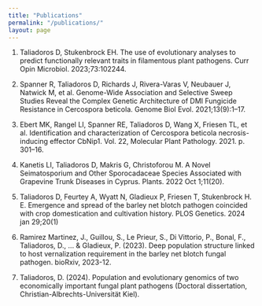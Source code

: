 ```yaml
---
title: "Publications"
permalink: "/publications/"
layout: page
---
```


1.	Taliadoros D, Stukenbrock EH. The use of evolutionary analyses to predict functionally relevant traits in filamentous plant pathogens. Curr Opin Microbiol. 2023;73:102244.

2.	Spanner R, Taliadoros D, Richards J, Rivera-Varas V, Neubauer J, Natwick M, et al. Genome-Wide Association and Selective Sweep Studies Reveal the Complex Genetic Architecture of DMI Fungicide Resistance in Cercospora beticola. Genome Biol Evol. 2021;13(9):1–17. 

3.	Ebert MK, Rangel LI, Spanner RE, Taliadoros D, Wang X, Friesen TL, et al. Identification and characterization of Cercospora beticola necrosis-inducing effector CbNip1. Vol. 22, Molecular Plant Pathology. 2021. p. 301–16. 

4.	Kanetis LI, Taliadoros D, Makris G, Christoforou M. A Novel Seimatosporium and Other Sporocadaceae Species Associated with Grapevine Trunk Diseases in Cyprus. Plants. 2022 Oct 1;11(20). 

5.	Taliadoros D, Feurtey A, Wyatt N, Gladieux P, Friesen T, Stukenbrock H. E. Emergence and spread of the barley net blotch pathogen coincided with crop domestication and cultivation history. PLOS Genetics. 2024 jan 29;20(1)

6. Ramirez Martinez, J., Guillou, S., Le Prieur, S., Di Vittorio, P., Bonal, F., Taliadoros, D., ... & Gladieux, P. (2023). Deep population structure linked to host vernalization requirement in the barley net blotch fungal pathogen. bioRxiv, 2023-12.

7. Taliadoros, D. (2024). Population and evolutionary genomics of two economically important fungal plant pathogens (Doctoral dissertation, Christian-Albrechts-Universität Kiel).	

